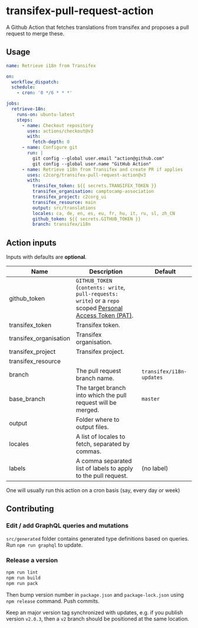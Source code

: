# transifex-pull-request-action

A Github Action that fetches translations from transifex and proposes a pull request to merge these.

## Usage

```yaml
name: Retrieve i18n from Transifex

on:
  workflow_dispatch:
  schedule:
    - cron: '0 */6 * * *'

jobs:
  retrieve-18n:
    runs-on: ubuntu-latest
    steps:
      - name: Checkout repository
        uses: actions/checkout@v3
        with:
          fetch-depth: 0
      - name: Configure git
        run: |
          git config --global user.email "action@github.com"
          git config --global user.name "GitHub Action"
      - name: Retrieve i18n from Transifex and create PR if applies
        uses: c2corg/transifex-pull-request-action@v3
        with:
          transifex_token: ${{ secrets.TRANSIFEX_TOKEN }}
          transifex_organisation: camptocamp-association
          transifex_project: c2corg_ui
          transifex_resource: main
          output: src/translations
          locales: ca, de, en, es, eu, fr, hu, it, ru, sl, zh_CN
          github_token: ${{ secrets.GITHUB_TOKEN }}
          branch: transifex/i18n
```

## Action inputs

Inputs with defaults are **optional**.

| Name                   | Description                                                                                                                                                                                               | Default                  |
| ---------------------- | --------------------------------------------------------------------------------------------------------------------------------------------------------------------------------------------------------- | ------------------------ |
| github_token           | `GITHUB_TOKEN` (`contents: write`, `pull-requests: write`) or a `repo` scoped [Personal Access Token (PAT)](https://docs.github.com/en/github/authenticating-to-github/creating-a-personal-access-token). |                          |
| transifex_token        | Transifex token.                                                                                                                                                                                          |                          |
| transifex_organisation | Transifex organisation.                                                                                                                                                                                   |                          |
| transifex_project      | Transifex project.                                                                                                                                                                                        |                          |
| transifex_resource     |                                                                                                                                                                                                           |                          |
| branch                 | The pull request branch name.                                                                                                                                                                             | `transifex/i18n-updates` |
| base_branch            | The target branch into which the pull request will be merged.                                                                                                                                             | `master`                 |
| output                 | Folder where to output files.                                                                                                                                                                             |                          |
| locales                | A list of locales to fetch, separated by commas.                                                                                                                                                          |                          |
| labels                 | A comma separated list of labels to apply to the pull request.                                                                                                                                            | (no label)               |

One will usually run this action on a cron basis (say, every day or week)

## Contributing

### Edit / add GraphQL queries and mutations

`src/generated` folder contains generated type definitions based on queries. Run `npm run graphql` to update.

### Release a version

```sh
npm run lint
npm run build
npm run pack
```

Then bump version number in `package.json` and `package-lock.json` using `npm release` command. Push commits.

Keep an major version tag synchronized with updates, e.g. if you publish version `v2.0.3`, then a `v2` branch should be positioned at the same location.
